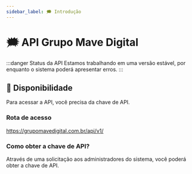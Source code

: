 ```yaml
---
sidebar_label: 🗯 Introdução
---
```


# 🗯 API Grupo Mave Digital

:::danger Status da API
Estamos trabalhando em uma versão estável, por enquanto o sistema poderá apresentar erros.
:::

## 🔐 Disponibilidade

Para acessar a API, você precisa da chave de API.

### Rota de acesso

<https://grupomavedigital.com.br/api/v1/>

### Como obter a chave de API?

Através de uma solicitação aos administradores do sistema, você poderá obter a chave de API.
